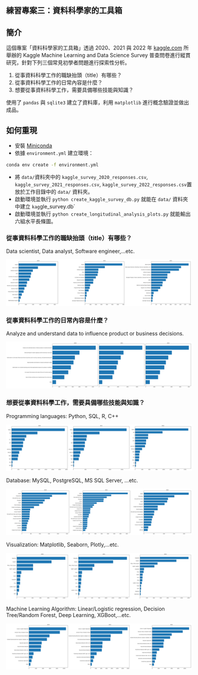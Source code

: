 ## 練習專案三：資料科學家的工具箱

## 簡介
這個專案「資料科學家的工具箱」透過 2020、2021 與 2022 年 [kaggle.com](https://www.kaggle.com) 所舉辦的 Kaggle Machine Learning and Data Science Survey 普查問卷進行縱貫研究，針對下列三個常見初學者問題進行探索性分析。

1. 從事資料科學工作的職缺抬頭（title）有哪些？
2. 從事資料科學工作的日常內容是什麼？
3. 想要從事資料科學工作，需要具備哪些技能與知識？

使用了 `pandas` 與 `sqlite3` 建立了資料庫，利用 `matplotlib` 進行概念驗證並做出成品。

## 如何重現
- 安裝 [Miniconda](https://docs.anaconda.com/miniconda/)
- 依據 `environment.yml` 建立環境：

```bash
conda env create -f environment.yml
```

- 將 `data/`資料夾中的 `kaggle_survey_2020_responses.csv`, `kaggle_survey_2021_responses.csv`, `kaggle_survey_2022_responses.csv`置放於工作目錄中的 `data/` 資料夾。
- 啟動環境並執行 `python create_kaggle_survey_db.py` 就能在 `data/` 資料夾中建立 `kag`gle_survey.db`
- 啟動環境並執行 `python create_longitudinal_analysis_plots.py` 就能輸出六組水平長條圖。

### 從事資料科學工作的職缺抬頭（title）有哪些？

Data scientist, Data analyst, Software engineer,...etc.

![](data_science_job_titles.png)

### 從事資料科學工作的日常內容是什麼？

Analyze and understand data to influence product or business decisions.

![](data_science_job_tasks.png)

### 想要從事資料科學工作，需要具備哪些技能與知識？

Programming languages: Python, SQL, R, C++

![](data_science_job_programming_languages.png)

Database: MySQL, PostgreSQL, MS SQL Server, ...etc.

![](data_science_job_databases.png)

Visualization: Matplotlib, Seaborn, Plotly,...etc.

![](data_science_job_visualizations.png)

Machine Learning Algorithm: Linear/Logistic regression, Decision Tree/Random Forest, Deep Learning, XGBoot,...etc.

![](data_science_job_machine_learnings.png)